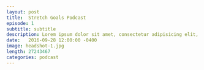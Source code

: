 ```yaml
---
layout: post
title:  Stretch Goals Podcast
episode: 1
subtitle: subtitle
description: Lorem ipsum dolor sit amet, consectetur adipisicing elit, sed do.
date:   2016-09-28 12:00:00 -0400
image: headshot-1.jpg
length: 27243467
categories: podcast
---
```



